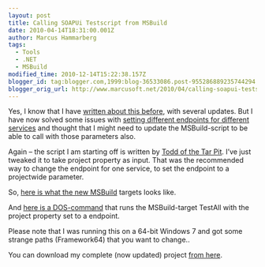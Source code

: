 ```yaml
---
layout: post
title: Calling SOAPUi Testscript from MSBuild
date: 2010-04-14T18:31:00.001Z
author: Marcus Hammarberg
tags:
  - Tools
  - .NET
  - MSBuild
modified_time: 2010-12-14T15:22:38.157Z
blogger_id: tag:blogger.com,1999:blog-36533086.post-955286889235744294
blogger_orig_url: http://www.marcusoft.net/2010/04/calling-soapui-testscript-from-msbuild.html
---
```



Yes, I know that I have
<a href="http://www.marcusoft.net/2010/03/soapui-and-msbuild.html"
target="_blank">written about this before</a>, with several updates. But
I have now solved some issues with <a
href="http://www.marcusoft.net/2010/03/changing-endpoint-from-command-line.html"
target="_blank">setting different endpoints for different services</a>
and thought that I might need to update the MSBuild-script to be able to
call with those parameters also.

Again – the script I am starting off is written by <a
href="http://blog.goneopen.com/2010/01/msbuild-execution-of-soapui-testrunner/"
target="_blank">Todd of the Tar Pit</a>. I’ve just tweaked it to take
project property as input. That was the recommended way to change the
endpoint for one service, to set the endpoint to a projectwide
parameter.

So,
<a href="http://pastie.org/921808" target="_blank">here is what the new
MSBuild</a> targets looks like.

And <a href="http://pastie.org/919796" target="_blank">here is a
DOS-command</a> that runs the MSBuild-target TestAll with the project
property set to a endpoint.

Please note that I was running this on a 64-bit Windows 7 and got some
strange paths (Framework64) that you want to change..

You can download my complete (now updated) project
<a href="http://dl.dropbox.com/u/2408484/Marcusoft.SOAPUiDemo.zip"
target="_blank">from here</a>.
